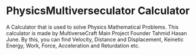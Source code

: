 # PhysicsMultiverseculator Calculator
A Calculator that is used to solve Physics Mathematical Problems.
This calculator is made by MultiverseCraft Main Project Founder Tahmid Hasan June.
By this, you can find Velocity, Distance and Displacement, Keinetic Energy, Work, Force, Acceleration and Returdation etc.

